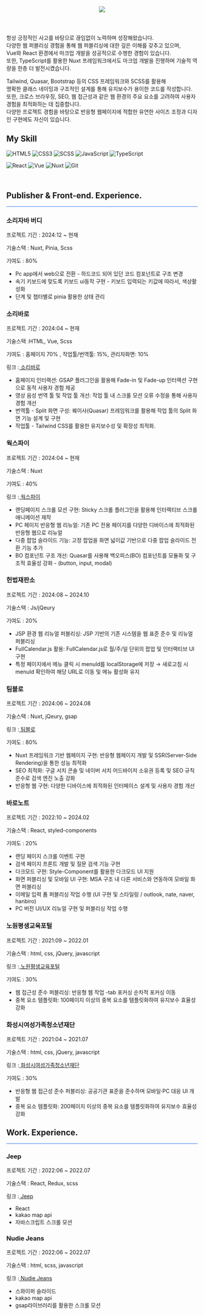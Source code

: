  <div>

 <header>
 <img src="https://capsule-render.vercel.app/api?type=waving&color=auto&height=300&section=header&text=JUNG%20HYEONJIN&fontSize=50&animation=fadeIn&fontAlignY=38&descAlignY=81&descAlign=-90&fontColor=fff" />
 </header>
<div align=left>

<p >
 항상 긍정적인 사고를 바탕으로 끊임없이 노력하며 성장해왔습니다.<br/>
 다양한 웹 퍼블리싱 경험을 통해 웹 퍼블리싱에 대한 깊은 이해를 갖추고 있으며, <br/>
 Vue와 React 환경에서 마크업 개발을 성공적으로 수행한 경험이 있습니다. <br/>
 또한, TypeScript를 활용한 Nuxt 프레임워크에서도 마크업 개발을 진행하며 기술적 역량을 한층 더 발전시켰습니다.<br/>

Tailwind, Quasar, Bootstrap 등의 CSS 프레임워크와 SCSS를 활용해<br/> 명확한 클래스 네이밍과 구조적인 설계를 통해 유지보수가 용이한 코드를 작성합니다. <br/>
또한, 크로스 브라우징, SEO, 웹 접근성과 같은 웹 환경의 주요 요소를 고려하여 사용자 경험을 최적화하는 데 집중합니다.<br/> 
다양한 프로젝트 경험을 바탕으로 반응형 웹페이지에 적합한 유연한 사이즈 조정과 디자인 구현에도 자신이 있습니다.


</p>
<p></p>
</div>
 <h2> My Skill </h2>

![HTML5](https://img.shields.io/badge/-HTML5-F05032?style=for-the-badge&logo=html5&logoColor=ffffff)
![CSS3](https://img.shields.io/badge/-CSS3-007ACC?style=for-the-badge&logo=css3)
![SCSS](https://img.shields.io/badge/Scss-cc6699?style=for-the-badge&logo=Sass&logoColor=white)
![JavaScript](https://img.shields.io/badge/-JavaScript-%23F7DF1C?style=for-the-badge&logo=javascript&logoColor=000000&labelColor=%23F7DF1C&color=%23FFCE5A)
![TypeScript](https://img.shields.io/badge/-TypeScript-%23007ACC?style=for-the-badge&logo=typescript&logoColor=white&labelColor=%23007ACC&color=%23007ACC)

![React](https://img.shields.io/badge/-React-222222?style=for-the-badge&logo=react)
![Vue](https://img.shields.io/badge/-Vue-222222?style=for-the-badge&logo=vue.js&logoColor=4FC08D)
![Nuxt](https://img.shields.io/badge/-Nuxt-222222?style=for-the-badge&logo=nuxt.js&logoColor=00DC82)
![Git](https://img.shields.io/badge/-Git-F05032?style=for-the-badge&logo=git&logoColor=ffffff)

<p>

<!-- <img alt="TypeScript" src ="https://img.shields.io/badge/TypeScript-007ACC.svg?&style=for-the-badge&logo=typescript&logoColor=white"/>
  -->
</p>

<br/>

<h2 style="line-height:1">Publisher & Front-end. Experience.</h2>
<div style="background:#1f6feb; height:1px;"></div>

<h3>소리자바 버디</h3>

<p>프로젝트 기간 : 2024:12 ~ 현재</p>
<p>기술스택 : Nuxt, Pinia, Scss</p>
<p>기여도 : 80%</p>
<ul>
  <li>Pc app에서 web으로 전환 - 하드코드 되어 있던 코드 컴포넌트로 구조 변경</li>
  <li>속기 키보드에 맞도록 키보드 ui동작 구현 - 키보드 입력되는 키값에 따라서, 색상활성화 </li>
  <li>단계 및 챕터별로 pinia 활용한 상태 관리</li>
</ul>

<h3>소리바로</h3>

<p>프로젝트 기간 : 2024:04 ~ 현재</p>
<p>기술스택 :HTML, Vue, Scss</p>
<p>기여도 : 홈페이지 70% , 작업툴/번역툴: 15%, 관리자화면: 10%</p>
<p>링크 :<a href="https://www.soribaro.com/welcome" target="_blank"> 소리바로</a>
<ul>
  <li>홈페이지 인터랙션: GSAP 플러그인을 활용해 Fade-in 및 Fade-up 인터랙션 구현으로 동적 사용자 경험 제공</li>
  <li>영상 음성 번역 툴 및 작업 툴 개선: 작업 툴 내 스크롤 모션 오류 수정을 통해 사용자 경험 개선</li>
  <li>번역툴 - Split 화면 구성: 퀘이사(Quasar) 프레임워크를 활용해 작업 툴의 Split 화면 기능 설계 및 구현</li>
  <li>작업툴 - Tailwind CSS를 활용한 유지보수성 및 확장성 최적화.</li>
</ul>

<h3>웍스파이</h3>

<p>프로젝트 기간 : 2024:04 ~ 현재</p>
<p>기술스택 : Nuxt</p>
<p>기여도 : 40% </p>
<p>링크 :<a href="https://worksfy.net/" target="_blank"> 웍스파이</a>
</p>
<ul>
  <li>랜딩페이지 스크롤 모션 구현: Sticky 스크롤 플러그인을 활용해 인터랙티브 스크롤 애니메이션 제작</li>
  <li>PC 페이지 반응형 웹 리뉴얼: 기존 PC 전용 페이지를 다양한 디바이스에 최적화된 반응형 웹으로 리뉴얼</li>
  <li>다중 팝업 슬라이드 기능: 고정 팝업을 화면 넓이값 기반으로 다중 팝업 슬라이드 전환 기능 추가</li>
  <li>BO 컴포넌트 구조 개선: Quasar를 사용해 백오피스(BO) 컴포넌트를 모듈화 및 구조적 효율성 강화 - (button, input, modal)</li>
</ul>

<h3>헌법재판소</h3>

<p>프로젝트 기간 : 2024:08 ~ 2024.10</p>
<p>기술스택 : Js/jQeury</p>
<p>기여도 : 20% </p>
</p>
<ul>
  <li>JSP 환경 웹 리뉴얼 퍼블리싱: JSP 기반의 기존 시스템을 웹 표준 준수 및 리뉴얼 퍼블리싱</li>
  <li>FullCalendar.js 활용: FullCalendar.js로 월/주/일 단위의 팝업 및 인터랙티브 UI 구현</li>
  <li>특정 페이지에서 메뉴 클릭 시 menuId를 localStorage에 저장 → 새로고침 시 menuId 확인하여 해당 URL로 이동 및 메뉴 활성화 유지</li>
</ul>

<h3>팀블로</h3>
<p>프로젝트 기간 : 2024:06 ~ 2024.08</p>
<p>기술스택 : Nuxt, jQeury, gsap</p>
<p>링크 :<a href="https://timblo.io/ko" target="_blank"> 팀블로</a></p>
<p>기여도 : 80% </p>
<ul>
  <li>Nuxt 프레임워크 기반 웹페이지 구현: 반응형 웹페이지 개발 및 SSR(Server-Side Rendering)을 통한 성능 최적화</li>
  <li>SEO 최적화: 구글 서치 콘솔 및 네이버 서치 어드바이저 소유권 등록 및 SEO 규칙 준수로 검색 엔진 노출 강화</li>
  <li>반응형 웹 구현: 다양한 디바이스에 최적화된 인터페이스 설계 및 사용자 경험 개선</li>
</ul>

<h3>바로노트</h3>

<p>프로젝트 기간 : 2022:10 ~ 2024.02</p>
<p>기술스택 : React, styled-components</p>
<p>기여도 : 20% </p>
<ul>
  <li>랜딩 페이지 스크롤 이벤트 구현 </li>
  <li>검색 페이지 프론트 개발 및 질문 검색 기능 구현</li>
  <li>다크모드 구현: Style-Component를 활용한 다크모드 UI 지원</li>
  <li>화면 퍼블리싱 및 모바일 UI 구현: MSA 구조 내 다른 서비스와 연동하여 모바일 화면 퍼블리싱</li>
  <li>이메일 입력 폼 퍼블리싱 작업 수행 (UI 구현 및 스타일링 / outlook, nate, naver, hanbiro)</li>
  <li>PC 버전 UI/UX 리뉴얼 구현 및 퍼블리싱 작업 수행</li>
</ul>

<h3>노원평생교육포털</h3>
<p>프로젝트 기간 : 2021:09 ~ 2022.01</p>
<p>기술스택 : html, css, jQuery, javascript</p>
<p>링크 :<a href="https://www.nowon.kr/nwll/web/intro" target="_blank"> 노원평생교육포털</a></p>
<p>기여도 : 30% </p>
<ul>
  <li>웹 접근성 준수 퍼블리싱: 반응형 웹 작업 -tab 포커싱 순차적 포커싱 이동</li>
  <li>중복 요소 템플릿화: 100페이지 이상의 중복 요소를 템플릿화하여 유지보수 효율성 강화</li>
</ul>

<h3>화성시여성가족청소년재단</h3>
<p>프로젝트 기간 : 2021:04 ~ 2021.07</p>
<p>기술스택 : html, css, jQuery, javascript</p>
<p>링크 :<a href="https://www.hswf.or.kr/fmcs/1" target="_blank"> 화성시여성가족청소년재단</a></p>
<p>기여도 : 30% </p>
<ul>
  <li>반응형 웹 접근성 준수 퍼블리싱: 공공기관 표준을 준수하며 모바일·PC 대응 UI 개발</li>
  <li>중복 요소 템플릿화: 200페이지 이상의 중복 요소를 템플릿화하여 유지보수 효율성 강화</li>
</ul>

<h2><h2 style="line-height:1">Work. Experience.</h2></h2>
<div style="background:#1f6feb; height:1px;"></div>
<h3>Jeep</h3>
<p>프로젝트 기간 : 2022:06 ~ 2022.07</p>
<p>기술스택 :  React, Redux, scss </p>
<p>링크 :<a href="https://fmdlivehj.github.io/jeep_portfolio/" target="_blank"> Jeep</a></p>
<ul>
  <li>React</li>
  <li>kakao map api</li>
  <li>자바스크립트 스크롤 모션</li>
</ul>

<h3>Nudie Jeans</h3>
<p>프로젝트 기간 : 2022:06 ~ 2022.07</p>
<p>기술스택 : html, scss, javascript</p>
<p>링크 :<a href="https://fmdlivehj.github.io/nudie_portfolio/" target="_blank"> Nudie Jeans</a></p>
<ul>
  <li>스와이퍼 슬라이드</li>
  <li>kakao map api</li>
  <li>gsap라이브러리를 활용한 스크롤 모션</li>
</ul>
 </div>
